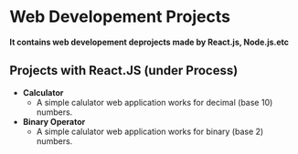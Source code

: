 # Web Developement Projects
**It contains web developement deprojects made by React.js, Node.js.etc**
## Projects with React.JS (under Process)
- **Calculator**
  - A simple calulator web application works for decimal (base 10) numbers.
- **Binary Operator**
  - A simple calulator web application works for binary (base 2) numbers.
